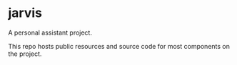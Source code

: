 # jarvis
A personal assistant project.

This repo hosts public resources and source code for most components on the project.
